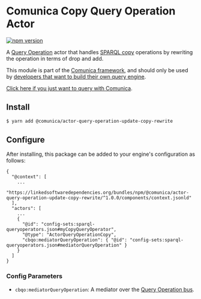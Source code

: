 # Comunica Copy Query Operation Actor

[![npm version](https://badge.fury.io/js/%40comunica%2Factor-query-operation-update-copy-rewrite.svg)](https://www.npmjs.com/package/@comunica/actor-query-operation-update-copy-rewrite)

A [Query Operation](https://github.com/comunica/comunica/tree/master/packages/bus-query-operation) actor that
handles [SPARQL copy](https://www.w3.org/TR/sparql11-update/#copy) operations by rewriting the operation in terms of drop and add.

This module is part of the [Comunica framework](https://github.com/comunica/comunica),
and should only be used by [developers that want to build their own query engine](https://comunica.dev/docs/modify/).

[Click here if you just want to query with Comunica](https://comunica.dev/docs/query/).

## Install

```bash
$ yarn add @comunica/actor-query-operation-update-copy-rewrite
```

## Configure

After installing, this package can be added to your engine's configuration as follows:
```text
{
  "@context": [
    ...
    "https://linkedsoftwaredependencies.org/bundles/npm/@comunica/actor-query-operation-update-copy-rewrite/^1.0.0/components/context.jsonld"  
  ],
  "actors": [
    ...
    {
      "@id": "config-sets:sparql-queryoperators.json#myCopyQueryOperator",
      "@type": "ActorQueryOperationCopy",
      "cbqo:mediatorQueryOperation": { "@id": "config-sets:sparql-queryoperators.json#mediatorQueryOperation" }
    }
  ]
}
```

### Config Parameters

* `cbqo:mediatorQueryOperation`: A mediator over the [Query Operation bus](https://github.com/comunica/comunica/tree/master/packages/bus-query-operation).
